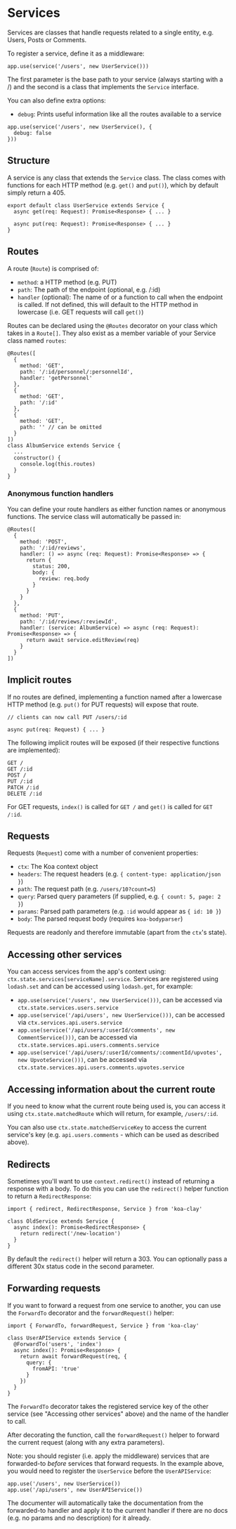 # Services

Services are classes that handle requests related to a single entity, e.g. Users, Posts or Comments.

To register a service, define it as a middleware:

```
app.use(service('/users', new UserService()))
```

The first parameter is the base path to your service (always starting with a /) and the second is a class that implements the `Service` interface.

You can also define extra options:
- `debug`: Prints useful information like all the routes available to a service

```
app.use(service('/users', new UserService(), {
  debug: false
}))
```

## Structure
A service is any class that extends the `Service` class. The class comes with functions for each HTTP method (e.g. `get()` and `put()`), which by default simply return a 405.

```
export default class UserService extends Service {
  async get(req: Request): Promise<Response> { ... }

  async put(req: Request): Promise<Response> { ... }
}
```

## Routes

A route (`Route`) is comprised of:
- `method`: a HTTP method (e.g. PUT)
- `path`: The path of the endpoint (optional, e.g. /:id)
- `handler` (optional): The name of or a function to call when the endpoint is called. If not defined, this will default to the HTTP method in lowercase (i.e. GET requests will call `get()`)

Routes can be declared using the `@Routes` decorator on your class which takes in a `Route[]`. They also exist as a member variable of your Service class named `routes`:

```
@Routes([
  {
    method: 'GET',
    path: '/:id/personnel/:personnelId',
    handler: 'getPersonnel'
  },
  {
    method: 'GET',
    path: '/:id'
  },
  {
    method: 'GET',
    path: '' // can be omitted
  }
])
class AlbumService extends Service {
  ...
  constructor() {
    console.log(this.routes)
  }
}
```

### Anonymous function handlers

You can define your route handlers as either function names or anonymous functions. The service class will automatically be passed in:
```
@Routes([
  {
    method: 'POST',
    path: '/:id/reviews',
    handler: () => async (req: Request): Promise<Response> => {
      return {
        status: 200,
        body: {
          review: req.body
        }
      }
    }
  },
  {
    method: 'PUT',
    path: '/:id/reviews/:reviewId',
    handler: (service: AlbumService) => async (req: Request): Promise<Response> => {
      return await service.editReview(req)
    }
  }
])
```

## Implicit routes

If no routes are defined, implementing a function named after a lowercase HTTP method (e.g. `put()` for PUT requests) will expose that route.

```
// clients can now call PUT /users/:id

async put(req: Request) { ... }
```

The following implicit routes will be exposed (if their respective functions are implemented):

```
GET /
GET /:id
POST /
PUT /:id
PATCH /:id
DELETE /:id
```

For GET requests, `index()` is called for `GET /` and `get()` is called for `GET /:id`.

## Requests

Requests (`Request`) come with a number of convenient properties:
- `ctx`: The Koa context object
- `headers`: The request headers (e.g. `{ content-type: application/json }`)
- `path`: The request path (e.g. `/users/10?count=5`)
- `query`: Parsed query parameters (if supplied, e.g. `{ count: 5, page: 2 }`)
- `params`: Parsed path parameters (e.g. `:id` would appear as `{ id: 10 }`)
- `body`: The parsed request body (requires `koa-bodyparser`)

Requests are readonly and therefore immutable (apart from the `ctx`'s state).

## Accessing other services

You can access services from the app's context using: `ctx.state.services[serviceName].service`. Services are registered using `lodash.set` and can be accessed using `lodash.get`, for example:

- `app.use(service('/users', new UserService()))`, can be accessed via `ctx.state.services.users.service`
- `app.use(service('/api/users', new UserService()))`, can be accessed via `ctx.services.api.users.service`
- `app.use(service('/api/users/:userId/comments', new CommentService()))`, can be accessed via `ctx.state.services.api.users.comments.service`
- `app.use(service('/api/users/:userId/comments/:commentId/upvotes', new UpvoteService()))`, can be accessed via `ctx.state.services.api.users.comments.upvotes.service`

## Accessing information about the current route

If you need to know what the current route being used is, you can access it using `ctx.state.matchedRoute` which will return, for example, `/users/:id`.

You can also use `ctx.state.matchedServiceKey` to access the current service's key (e.g. `api.users.comments` - which can be used as described above).

## Redirects

Sometimes you'll want to use `context.redirect()` instead of returning a response with a body. To do this you can use the `redirect()` helper function to return a `RedirectResponse`:

```
import { redirect, RedirectResponse, Service } from 'koa-clay'

class OldService extends Service {
  async index(): Promise<RedirectResponse> {
    return redirect('/new-location')
  }
}
```

By default the `redirect()` helper will return a 303. You can optionally pass a different 30x status code in the second parameter.

## Forwarding requests

If you want to forward a request from one service to another, you can use the `ForwardTo` decorator and the `forwardRequest()` helper:

```
import { ForwardTo, forwardRequest, Service } from 'koa-clay'

class UserAPIService extends Service {
  @ForwardTo('users', 'index')
  async index(): Promise<Response> {
    return await forwardRequest(req, {
      query: {
        fromAPI: 'true'
      }
    })
  }
}
```

The `ForwardTo` decorator takes the registered service key of the other service (see "Accessing other services" above) and the name of the handler to call.

After decorating the function, call the `forwardRequest()` helper to forward the current request (along with any extra parameters).

Note: you should register (i.e. apply the middleware) services that are forwarded-to _before_ services that forward requests. In the example above, you would need to register the `UserService` before the `UserAPIService`:

```
app.use('/users', new UserService())
app.use('/api/users', new UserAPIService())
```

The documenter will automatically take the documentation from the forwarded-to handler and apply it to the current handler if there are no docs (e.g. no params and no description) for it already.
